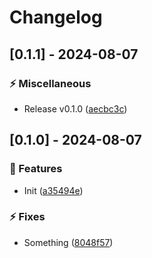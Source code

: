 # Changelog
## [0.1.1] - 2024-08-07

### :zap: Miscellaneous

- Release v0.1.0 ([aecbc3c](https://github.com/ares-b/test-ci/commit/aecbc3cd9a65eda44f11c528f3c468fb6ccd9ace))

## [0.1.0] - 2024-08-07

### :rocket: Features

- Init ([a35494e](https://github.com/ares-b/test-ci/commit/a35494e34c95e044a0583415f4f703fbf64fccdc))


### :zap: Fixes

- Something ([8048f57](https://github.com/ares-b/test-ci/commit/8048f57d8a7c51af2dfc2dc0c5395ea2cc70adcb))


